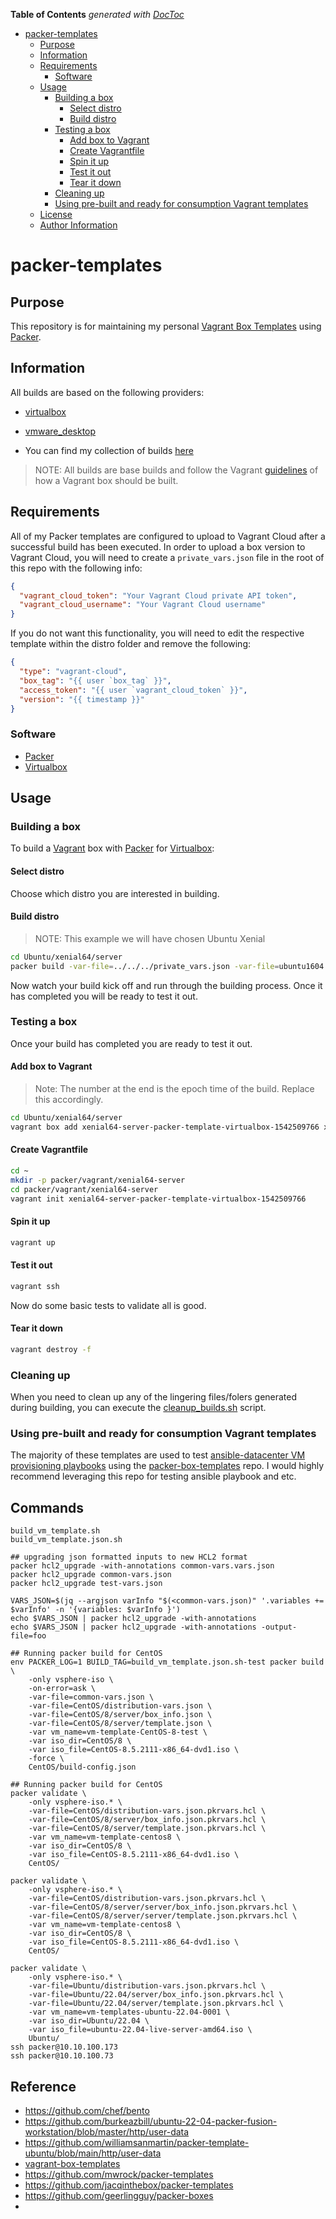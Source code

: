 <!-- START doctoc generated TOC please keep comment here to allow auto update -->
<!-- DON'T EDIT THIS SECTION, INSTEAD RE-RUN doctoc TO UPDATE -->

**Table of Contents** _generated with [DocToc](https://github.com/thlorenz/doctoc)_

- [packer-templates](#packer-templates)
  - [Purpose](#purpose)
  - [Information](#information)
  - [Requirements](#requirements)
    - [Software](#software)
  - [Usage](#usage)
    - [Building a box](#building-a-box)
      - [Select distro](#select-distro)
      - [Build distro](#build-distro)
    - [Testing a box](#testing-a-box)
      - [Add box to Vagrant](#add-box-to-vagrant)
      - [Create Vagrantfile](#create-vagrantfile)
      - [Spin it up](#spin-it-up)
      - [Test it out](#test-it-out)
      - [Tear it down](#tear-it-down)
    - [Cleaning up](#cleaning-up)
    - [Using pre-built and ready for consumption Vagrant templates](#using-pre-built-and-ready-for-consumption-vagrant-templates)
  - [License](#license)
  - [Author Information](#author-information)

<!-- END doctoc generated TOC please keep comment here to allow auto update -->

# packer-templates

## Purpose

This repository is for maintaining my personal
[Vagrant Box Templates](https://github.com/mrlesmithjr/vagrant-box-templates)
using [Packer](https://www.packer.io).

## Information

All builds are based on the following providers:

- [virtualbox](https://www.virtualbox.org)
- [vmware_desktop](https://www.vmware.com)

- You can find my collection of builds [here](https://app.vagrantup.com/mrlesmithjr)

> NOTE: All builds are base builds and follow the Vagrant [guidelines](https://www.vagrantup.com/docs/boxes/base.html) of how a Vagrant
> box should be built.

## Requirements

All of my Packer templates are configured to upload to Vagrant Cloud after a successful build has been executed. In order to upload a box version to Vagrant Cloud, you will need to create a `private_vars.json` file in the root of this repo with the following info:

```json
{
  "vagrant_cloud_token": "Your Vagrant Cloud private API token",
  "vagrant_cloud_username": "Your Vagrant Cloud username"
}
```

If you do not want this functionality, you will need to edit the respective template within the distro folder and remove the following:

```json
{
  "type": "vagrant-cloud",
  "box_tag": "{{ user `box_tag` }}",
  "access_token": "{{ user `vagrant_cloud_token` }}",
  "version": "{{ timestamp }}"
}
```

### Software

- [Packer](https://www.packer.io)
- [Virtualbox](https://www.virtualbox.org)

## Usage

### Building a box

To build a [Vagrant](https://www.vagrantup.com) box with [Packer](https://packer.io)
for [Virtualbox](https://www.virtualbox.org):

#### Select distro

Choose which distro you are interested in building.

#### Build distro

> NOTE: This example we will have chosen Ubuntu Xenial

```bash
cd Ubuntu/xenial64/server
packer build -var-file=../../../private_vars.json -var-file=ubuntu1604.json ../../ubuntu-server.json
```

Now watch your build kick off and run through the building process. Once it has
completed you will be ready to test it out.

### Testing a box

Once your build has completed you are ready to test it out.

#### Add box to Vagrant

> Note: The number at the end is the epoch time of the build. Replace this accordingly.

```bash
cd Ubuntu/xenial64/server
vagrant box add xenial64-server-packer-template-virtualbox-1542509766 xenial64-server-packer-template-virtualbox-1542509766.box
```

#### Create Vagrantfile

```bash
cd ~
mkdir -p packer/vagrant/xenial64-server
cd packer/vagrant/xenial64-server
vagrant init xenial64-server-packer-template-virtualbox-1542509766
```

#### Spin it up

```bash
vagrant up
```

#### Test it out

```bash
vagrant ssh
```

Now do some basic tests to validate all is good.

#### Tear it down

```bash
vagrant destroy -f
```

### Cleaning up

When you need to clean up any of the lingering files/folers generated during
building, you can execute the [cleanup_builds.sh](cleanup_builds.sh) script.

### Using pre-built and ready for consumption Vagrant templates

The majority of these templates are used to test [ansible-datacenter VM provisioning playbooks](https://github.com/lj020326/ansible-datacenter) using the [packer-box-templates](https://github.com/lj020326/vm-templates) repo. I would highly recommend leveraging this repo for testing ansible playbook and etc.

## Commands

```shell
build_vm_template.sh
build_vm_template.json.sh

## upgrading json formatted inputs to new HCL2 format
packer hcl2_upgrade -with-annotations common-vars.vars.json 
packer hcl2_upgrade common-vars.json
packer hcl2_upgrade test-vars.json 

VARS_JSON=$(jq --argjson varInfo "$(<common-vars.json)" '.variables += $varInfo' -n '{variables: $varInfo }')
echo $VARS_JSON | packer hcl2_upgrade -with-annotations
echo $VARS_JSON | packer hcl2_upgrade -with-annotations -output-file=foo

## Running packer build for CentOS
env PACKER_LOG=1 BUILD_TAG=build_vm_template.json.sh-test packer build \
    -only vsphere-iso \
    -on-error=ask \
    -var-file=common-vars.json \
    -var-file=CentOS/distribution-vars.json \
    -var-file=CentOS/8/server/box_info.json \
    -var-file=CentOS/8/server/template.json \
    -var vm_name=vm-template-CentOS-8-test \
    -var iso_dir=CentOS/8 \
    -var iso_file=CentOS-8.5.2111-x86_64-dvd1.iso \
    -force \
    CentOS/build-config.json

## Running packer build for CentOS
packer validate \
    -only vsphere-iso.* \
    -var-file=CentOS/distribution-vars.json.pkrvars.hcl \
    -var-file=CentOS/8/server/box_info.json.pkrvars.hcl \
    -var-file=CentOS/8/server/template.json.pkrvars.hcl \
    -var vm_name=vm-template-centos8 \
    -var iso_dir=CentOS/8 \
    -var iso_file=CentOS-8.5.2111-x86_64-dvd1.iso \
    CentOS/

packer validate \
    -only vsphere-iso.* \
    -var-file=CentOS/distribution-vars.json.pkrvars.hcl \
    -var-file=CentOS/8/server/server/box_info.json.pkrvars.hcl \
    -var-file=CentOS/8/server/server/template.json.pkrvars.hcl \
    -var vm_name=vm-template-centos8 \
    -var iso_dir=CentOS/8 \
    -var iso_file=CentOS-8.5.2111-x86_64-dvd1.iso \
    CentOS/

packer validate \
    -only vsphere-iso.* \
    -var-file=Ubuntu/distribution-vars.json.pkrvars.hcl \
    -var-file=Ubuntu/22.04/server/box_info.json.pkrvars.hcl \
    -var-file=Ubuntu/22.04/server/template.json.pkrvars.hcl \
    -var vm_name=vm-templates-ubuntu-22.04-0001 \
    -var iso_dir=Ubuntu/22.04 \
    -var iso_file=ubuntu-22.04-live-server-amd64.iso \
    Ubuntu/
ssh packer@10.10.100.173
ssh packer@10.10.100.73
```

## Reference

* https://github.com/chef/bento
* https://github.com/burkeazbill/ubuntu-22-04-packer-fusion-workstation/blob/master/http/user-data
* https://github.com/williamsanmartin/packer-template-ubuntu/blob/main/http/user-data
* [vagrant-box-templates](https://github.com/mrlesmithjr/vagrant-box-templates)
* https://github.com/mwrock/packer-templates
* https://github.com/jacqinthebox/packer-templates
* https://github.com/geerlingguy/packer-boxes
* 